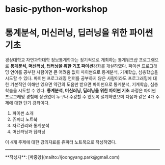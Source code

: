# basic-python-workshop
# 통계분석, 머신러닝, 딥러닝을 위한 파이썬 기초

경상대학교 자연과학대학 정보통계학과는 정기적으로 개최하는 통계워크샵 프로그램으로 **통계분석, 머신러닝, 딥러닝을 위한 기초 파이썬**강좌를 개설하였다.
파이썬 프로그래밍 언어를 공부한 사람이면 큰 어려움 없이 파이썬으로 통계분석, 기계학습, 심층학습을 시도할 수 있다.
파이썬 프로그래밍 언어를 공부하지 않은 사람이라도 프로그래밍에 대한 기본적인 이해만 있으면 약간의 도움만 받으면 파이썬으로 통계분석, 기계학습, 심층학습을 시도할 수 있다.
**통계분석, 머신러닝, 딥러닝을 위한 파이썬 기초** 과정은 파이썬 프로그래밍 경험에 상관없이 누구나 수강할 수 있도록 설계하였으며 다음과 같은 4개 주제에 대한 단기 강좌이다.

1. 파이썬 소개
2. 쥬피터 노트북
3. 자료관리와 통계분석
4. 머신러닝과 딥러닝

이 4개 주제에 대한 강의자료를 쥬피터 노트북으로 작성하였다.

<hr>
**작성자**: [박중양](mailto://joongyang.park@gmail.com)
